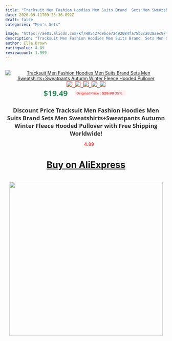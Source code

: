 ```yaml
---
title: "Tracksuit Men Fashion Hoodies Men Suits Brand  Sets Men Sweatshirts+Sweatpants Autumn Winter Fleece Hooded Pullover"
date: 2020-09-11T09:25:36.892Z
draft: false
categories: "Men's Sets"

image: "https://ae01.alicdn.com/kf/H05427d9bce72492084fa75b5ca0382ec9/Tracksuit-Men-Fashion-Hoodies-Men-Suits-Brand-Sets-Men-Sweatshirts-Sweatpants-Autumn-Winter-Fleece-Hooded-Pullover.jpg"
description: "Tracksuit Men Fashion Hoodies Men Suits Brand  Sets Men Sweatshirts+Sweatpants Autumn Winter Fleece Hooded Pullover"
author: Ella Brown
ratingvalue: 4.89
reviewcount: 1.999
---
```

<br>
<div style="text-align: center;">
<a href="https://s.click.aliexpress.com/e/_9urnmz" target="_blank" rel="nofollow noopener noreferrer"><img alt="Tracksuit Men Fashion Hoodies Men Suits Brand  Sets Men Sweatshirts+Sweatpants Autumn Winter Fleece Hooded Pullover" class="magnifier-image" src="https://ae01.alicdn.com/kf/H05427d9bce72492084fa75b5ca0382ec9/Tracksuit-Men-Fashion-Hoodies-Men-Suits-Brand-Sets-Men-Sweatshirts-Sweatpants-Autumn-Winter-Fleece-Hooded-Pullover.jpg_640x640.jpg">
<br>
<img style="border:1px solid salmon" src="https://ae01.alicdn.com/kf/H05427d9bce72492084fa75b5ca0382ec9/Tracksuit-Men-Fashion-Hoodies-Men-Suits-Brand-Sets-Men-Sweatshirts-Sweatpants-Autumn-Winter-Fleece-Hooded-Pullover.jpg_120x120.jpg">&nbsp;&nbsp;<img style="border:1px solid salmon" src="https://ae01.alicdn.com/kf/Ha0543a36b5184ac9bfb7c6322bd91bf5M/Tracksuit-Men-Fashion-Hoodies-Men-Suits-Brand-Sets-Men-Sweatshirts-Sweatpants-Autumn-Winter-Fleece-Hooded-Pullover.jpg_120x120.jpg">&nbsp;&nbsp;<img style="border:1px solid salmon" src="https://ae01.alicdn.com/kf/H3ef03d9790c54253a58db17c2affa05d0/Tracksuit-Men-Fashion-Hoodies-Men-Suits-Brand-Sets-Men-Sweatshirts-Sweatpants-Autumn-Winter-Fleece-Hooded-Pullover.jpg_120x120.jpg">&nbsp;&nbsp;<img style="border:1px solid salmon" src="https://ae01.alicdn.com/kf/H3bce948d1346480aad25fb71926a3061z/Tracksuit-Men-Fashion-Hoodies-Men-Suits-Brand-Sets-Men-Sweatshirts-Sweatpants-Autumn-Winter-Fleece-Hooded-Pullover.jpg_120x120.jpg">&nbsp;&nbsp;<img style="border:1px solid salmon" src="https://ae01.alicdn.com/kf/H68c3d8ababae4198b766b8a72701e6c8D/Tracksuit-Men-Fashion-Hoodies-Men-Suits-Brand-Sets-Men-Sweatshirts-Sweatpants-Autumn-Winter-Fleece-Hooded-Pullover.jpg_120x120.jpg"></a></div><br0>
<div style="text-align: center;"><span style="background-color: white; border: 0px; box-sizing: border-box; color: seagreen; display: inline-block; font-family: &quot;open sans&quot; , &quot;arial&quot; , &quot;helvetica&quot; , sans-serif , &quot;heiti&quot;; font-size: 24px; font-stretch: inherit; font-weight: 700; line-height: inherit; margin: 0px 10px 0px 0px; padding: 0px; vertical-align: middle;">$19.49 </span>
<span style="background: rgb(255 , 241 , 241); border-radius: 3px; border: 0px; box-sizing: border-box; color: #ff4747; display: inline-block; font-family: inherit; font-size: 12px; font-stretch: inherit; font-style: inherit; font-variant: inherit; font-weight: 600; line-height: inherit; margin: 0px; padding: 2px 5px; transform: scale(0.9); vertical-align: middle;">Original Price : <b style="text-decoration: line-through;">$29.99 </b> 35%&nbsp;&nbsp;</span></div>
<h1 style="color: #333333; display: inline-block; font-family: &quot;open sans&quot; , &quot;arial&quot; , &quot;helvetica&quot; , sans-serif , &quot;heiti&quot;; font-size: 18px; font-stretch: inherit; font-weight: 700; text-align: center;">Discount Price Tracksuit Men Fashion Hoodies Men Suits Brand  Sets Men Sweatshirts+Sweatpants Autumn Winter Fleece Hooded Pullover with Free Shipping Worldwide!</h1>
<div style="color: #ff4747; text-align: center;">
<img src="https://4.bp.blogspot.com/-M0ZcTcb-5uY/XleCXlxnR4I/AAAAAAAAAEc/OrjgMkXV1oMQFaCRZj5HQwOCBcu3w1FegCPcBGAYYCw/s1600/star.png" style="height: 15px;">&nbsp;<b>4.89</b></div>
<div class="button_cont" align="center"><a class="buynow_a" href="https://s.click.aliexpress.com/e/_9urnmz" target="_blank" rel="nofollow noopener noreferrer"><H1>Buy on AliExpress</H1></a></div><br>
<div class="separator" style="clear: both; text-align: center;">
<img src="https://lh3.googleusercontent.com/-pTy5HemUv9M/XlePHvY0dAI/AAAAAAAAAE4/0nX5iRUoIWY8eMW9Dpxeirr157OZliDIgCLcBGAsYHQ/s1600/badge.gif" width="480">
</div>
